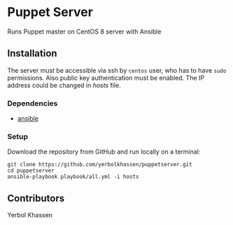 # Puppet Server
Runs Puppet master on CentOS 8 server with Ansible

## Installation
The server must be accessible via ssh by `centos` user, who has to have `sudo` permissions. Also public key authentication must be enabled. The IP address could be changed in _hosts_ file.

### Dependencies
* [ansible](https://docs.ansible.com/ansible/latest/installation_guide/intro_installation.html)

### Setup
Download the repository from GitHub and run locally on a terminal:
```
git clone https://github.com/yerbolkhassen/puppetserver.git
cd puppetserver
ansible-playbook playbook/all.yml -i hosts
```

## Contributors
Yerbol Khassen
